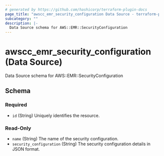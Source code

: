 ```yaml
---
# generated by https://github.com/hashicorp/terraform-plugin-docs
page_title: "awscc_emr_security_configuration Data Source - terraform-provider-awscc"
subcategory: ""
description: |-
  Data Source schema for AWS::EMR::SecurityConfiguration
---
```


# awscc_emr_security_configuration (Data Source)

Data Source schema for AWS::EMR::SecurityConfiguration



<!-- schema generated by tfplugindocs -->
## Schema

### Required

- `id` (String) Uniquely identifies the resource.

### Read-Only

- `name` (String) The name of the security configuration.
- `security_configuration` (String) The security configuration details in JSON format.


